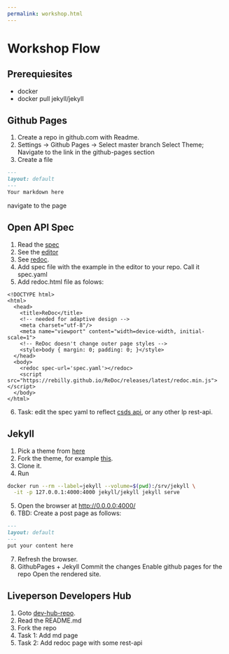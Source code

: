 ```yaml
---
permalink: workshop.html
---
```


# Workshop Flow

## Prerequiesites 
* docker
* docker pull jekyll/jekyll

## Github Pages
1. Create a repo in github.com with Readme.
2. Settings -> Github Pages -> 
   Select master branch
   Select Theme;
   Navigate to the link in the github-pages section
3. Create a file
```markdown
---
layout: default
---
Your markdown here
```
navigate to the page

## Open API Spec
1. Read the [spec](https://github.com/OAI/OpenAPI-Specification/blob/3.0.0-rc0/versions/3.0.md)
2. See the [editor](http://editor.swagger.io/#!/)
3. See [redoc](https://github.com/Rebilly/ReDoc).
4. Add spec file with the example in the editor to your repo. Call it spec.yaml
5. Add redoc.html file as folows:

```
<!DOCTYPE html>
<html>
  <head>
    <title>ReDoc</title>
    <!-- needed for adaptive design -->
    <meta charset="utf-8"/>
    <meta name="viewport" content="width=device-width, initial-scale=1">
    <!-- ReDoc doesn't change outer page styles -->
    <style>body { margin: 0; padding: 0; }</style>
  </head>
  <body>
    <redoc spec-url='spec.yaml'></redoc>
    <script src="https://rebilly.github.io/ReDoc/releases/latest/redoc.min.js"> </script>
  </body>
</html>
```

6. Task: edit the spec yaml to reflect [csds api](https://livepersoninc.github.io/dev-hub/current/agent-domain-domain-api.html), or any other lp rest-api.

## Jekyll
1. Pick a theme from [here](http://jekyllthemes.org/)
2. Fork the theme, for example [this](http://jekyllthemes.org/themes/vision-casper-theme/).
3. Clone it.
4. Run
```sh
docker run --rm --label=jekyll --volume=$(pwd):/srv/jekyll \
  -it -p 127.0.0.1:4000:4000 jekyll/jekyll jekyll serve
```
5. Open the browser at http://0.0.0.0:4000/
6. TBD: Create a post page as follows:
```markdown
---
layout: default
---
put your content here
```
7. Refresh the browser.
6. GithubPages + Jekyll
   Commit the changes
   Enable github pages for the repo
   Open the rendered site.
   
## Liveperson Developers Hub
1. Goto [dev-hub-repo](https://lpgithub.dev.lprnd.net/pages/Architecture/dev-hub-internal/).
2. Read the README.md
3. Fork the repo
4. Task 1: Add md page
5. Task 2: Add redoc page with some rest-api
   
